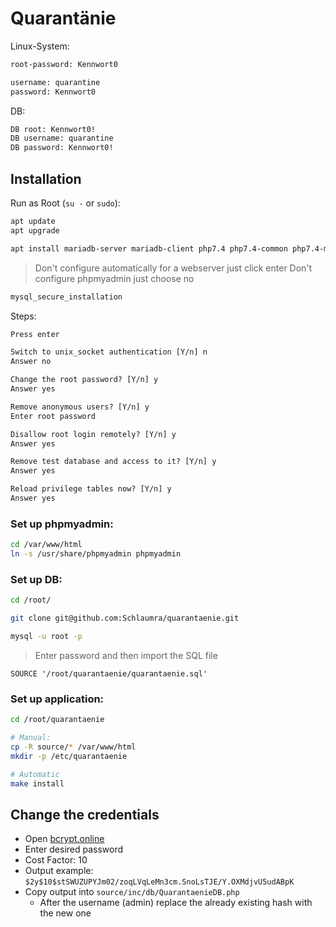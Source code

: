 # Quarantänie
Linux-System:
```txt
root-password: Kennwort0

username: quarantine
password: Kennwort0
```

DB:
```txt
DB root: Kennwort0!
DB username: quarantine
DB password: Kennwort0!
```

## Installation

Run as Root (`su -` or `sudo`):
```bash
apt update
apt upgrade

apt install mariadb-server mariadb-client php7.4 php7.4-common php7.4-mysql apache2 phpmyadmin -y
```

> Don't configure automatically for a webserver just click enter
> Don't configure phpmyadmin just choose no

```bash
mysql_secure_installation
```

Steps:
```txt
Press enter

Switch to unix_socket authentication [Y/n] n
Answer no

Change the root password? [Y/n] y
Answer yes

Remove anonymous users? [Y/n] y
Enter root password

Disallow root login remotely? [Y/n] y
Answer yes

Remove test database and access to it? [Y/n] y
Answer yes

Reload privilege tables now? [Y/n] y
Answer yes
```

### Set up phpmyadmin:
```bash
cd /var/www/html
ln -s /usr/share/phpmyadmin phpmyadmin
```

### Set up DB:
```bash
cd /root/

git clone git@github.com:Schlaumra/quarantaenie.git

mysql -u root -p
```
> Enter password and then import the SQL file
```mysql
SOURCE '/root/quarantaenie/quarantaenie.sql'
```
### Set up application:
```bash
cd /root/quarantaenie

# Manual:
cp -R source/* /var/www/html  
mkdir -p /etc/quarantaenie

# Automatic
make install
```

## Change the credentials
- Open [bcrypt.online](https://bcrypt.online/)
- Enter desired password
- Cost Factor: 10
- Output example: `$2y$10$stSWUZUPYJm02/zoqLVqLeMn3cm.SnoLsTJE/Y.OXMdjvU5udABpK`
- Copy output into  `source/inc/db/QuarantaenieDB.php`
	- After the username (admin) replace the already existing hash with the new one